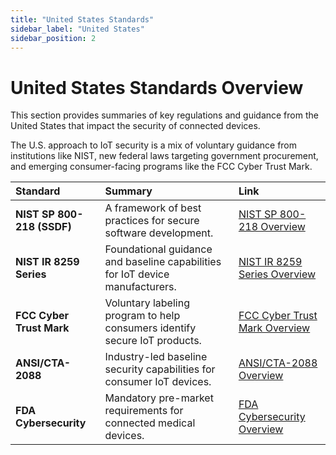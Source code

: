 ```yaml
---
title: "United States Standards"
sidebar_label: "United States"
sidebar_position: 2
---
```


# United States Standards Overview

This section provides summaries of key regulations and guidance from the United States that impact the security of connected devices.

The U.S. approach to IoT security is a mix of voluntary guidance from institutions like NIST, new federal laws targeting government procurement, and emerging consumer-facing programs like the FCC Cyber Trust Mark.

| Standard | Summary | Link |
| :--- | :--- | :--- |
| **NIST SP 800-218 (SSDF)** | A framework of best practices for secure software development. | [NIST SP 800-218 Overview](./nist-sp-800-218-ssdf-overview.md) |
| **NIST IR 8259 Series** | Foundational guidance and baseline capabilities for IoT device manufacturers. | [NIST IR 8259 Series Overview](./nistir8259-overview.md) |
| **FCC Cyber Trust Mark** | Voluntary labeling program to help consumers identify secure IoT products. | [FCC Cyber Trust Mark Overview](./fcc-cyber-trust-mark-overview.md) |
| **ANSI/CTA-2088** | Industry-led baseline security capabilities for consumer IoT devices. | [ANSI/CTA-2088 Overview](./cta2088-overview.md) |
| **FDA Cybersecurity** | Mandatory pre-market requirements for connected medical devices. | [FDA Cybersecurity Overview](./fda-cybersecurity-overview.md) | 